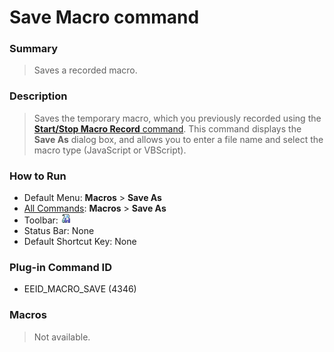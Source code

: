 # Save Macro command

### Summary

> Saves a recorded macro.

### Description

> Saves the temporary macro, which you previously recorded using the
> [**Start/Stop Macro Record** command](quick_macro_record).
> This command displays the **Save As** dialog box, and allows you to enter a file name and select the macro type (JavaScript or VBScript).

### How to Run

- Default Menu: **Macros** \> **Save As**
- [All Commands](../tools/all_commands): **Macros**
\> **Save As**
- Toolbar: ![](../../images/macrosave.gif)
- Status Bar: None
- Default Shortcut Key: None

### Plug-in Command ID

- EEID\_MACRO\_SAVE (4346)

### Macros

> Not available.
